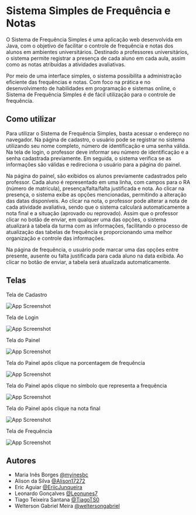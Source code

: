 
# Sistema Simples de Frequência e Notas

O Sistema de Frequência Simples é uma aplicação web desenvolvida em Java, com o objetivo de facilitar o controle de frequência e notas dos alunos em ambientes universitários. Destinado a professores universitários, o sistema permite registrar a presença de cada aluno em cada aula, assim como as notas atribuídas a atividades avaliativas.

Por meio de uma interface simples, o sistema possibilita a administração eficiente das frequências e notas. Com foco na prática e no desenvolvimento de habilidades em programação e sistemas online, o Sistema de Frequência Simples é de fácil utilização para o controle de frequência.

## Como utilizar

Para utilizar o Sistema de Frequência Simples, basta acessar o endereço no navegador. Na página de cadastro, o usuário pode se registrar no sistema utilizando seu nome completo, número de identificação e uma senha válida. Na tela de login, o professor deve informar seu número de identificação e a senha cadastrada previamente. Em seguida, o sistema verifica se as informações são válidas e redireciona o usuário para a página do painel.

Na página do painel, são exibidos os alunos previamente cadastrados pelo professor. Cada aluno é representado em uma linha, com campos para o RA (número de matrícula), presença/falta/falta justificada e nota. Ao clicar na presença, o sistema exibe as opções mencionadas, permitindo a alteração das datas disponíveis. Ao clicar na nota, o professor pode alterar a nota de cada atividade avaliativa, sendo que o sistema calculará automaticamente a nota final e a situação (aprovado ou reprovado). Assim que o professor clicar no botão de enviar, em qualquer uma das opções, o sistema atualizará a tabela da turma com as informações, facilitando o processo de atualização das tabelas de frequência e proporcionando uma melhor organização e controle das informações.

Na página de frequência, o usuário pode marcar uma das opções entre presente, ausente ou falta justificada para cada aluno na data exibida. Ao clicar no botão de enviar, a tabela será atualizada automaticamente.

## Telas

Tela de Cadastro

![App Screenshot](https://uploaddeimagens.com.br/images/004/887/326/full/Cadastro.png?1742943290)



Tela de Login

![App Screenshot](https://uploaddeimagens.com.br/images/004/887/328/full/Login.png?1742943345)



Tela do Painel

![App Screenshot](https://uploaddeimagens.com.br/images/004/887/327/full/Painel.png?1742943322)



Tela do Painel após clique na porcentagem de frequência

![App Screenshot](https://uploaddeimagens.com.br/images/004/887/329/full/Painel_-_F.png?1742943365)



Tela do Painel após clique no símbolo que representa a frequência

![App Screenshot](https://uploaddeimagens.com.br/images/004/887/330/full/Painel_-_F2.png?1742943383)



Tela do Painel após clique na nota final

![App Screenshot](https://uploaddeimagens.com.br/images/004/887/331/full/Painel_-_N.png?1742943403)



Tela de Frequência

![App Screenshot](https://uploaddeimagens.com.br/images/004/887/333/full/Frequ%C3%AAncia.png?1742943427)




## Autores

- Maria Inês Borges [@myinesbc](https://github.com/myinesbc)
- Alison da Silva [@Alison17272](https://github.com/Alison17272)
- Eric Aguiar [@EriicJunqueira](https://github.com/EriicJunqueira)
- Leonardo Gonçalves [@Leonunes7](https://github.com/Leonunes7)
- Tiago Teixeira Santana [@TiagoTS0](https://github.com/TiagoTS0)
- Welterson Gabriel Meira [@weltersongabriel](https://github.com/weltersongabriel)
